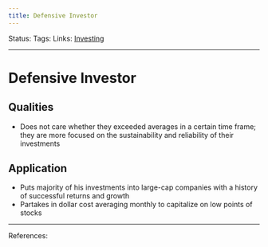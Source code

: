 ```yaml
---
title: Defensive Investor
---
```

Status:
Tags:
Links: [Investing](out/investing.md)
___
# Defensive Investor
## Qualities
- Does not care whether they exceeded averages in a certain time frame; they are more focused on the sustainability and reliability of their investments
## Application
-   Puts majority of his investments into large-cap companies with a history of successful returns and growth
-   Partakes in dollar cost averaging monthly to capitalize on low points of stocks
___
References: